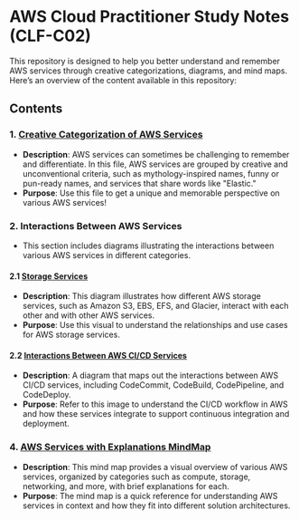 # AWS Cloud Practitioner Study Notes (CLF-C02)

This repository is designed to help you better understand and remember AWS services through creative categorizations, diagrams, and mind maps. Here’s an overview of the content available in this repository:

## Contents

### 1. [Creative Categorization of AWS Services](Creative%20AWS%20Services%20Categorization.md)
   - **Description**: AWS services can sometimes be challenging to remember and differentiate. In this file, AWS services are grouped by creative and unconventional criteria, such as mythology-inspired names, funny or pun-ready names, and services that share words like "Elastic."
   - **Purpose**: Use this file to get a unique and memorable perspective on various AWS services!

### 2. **Interactions Between AWS Services**
   - This section includes diagrams illustrating the interactions between various AWS services in different categories.

#### 2.1 [Storage Services](Interactions%20Between%20AWS%20Storage%20Services.png)
   - **Description**: This diagram illustrates how different AWS storage services, such as Amazon S3, EBS, EFS, and Glacier, interact with each other and with other AWS services.
   - **Purpose**: Use this visual to understand the relationships and use cases for AWS storage services.

#### 2.2 [Interactions Between AWS CI/CD Services](Interactions%20Between%20AWS%20CI_CD%20Services.png)
   - **Description**: A diagram that maps out the interactions between AWS CI/CD services, including CodeCommit, CodeBuild, CodePipeline, and CodeDeploy.
   - **Purpose**: Refer to this image to understand the CI/CD workflow in AWS and how these services integrate to support continuous integration and deployment.

### 4. [AWS Services with Explanations MindMap](AWS%20Services%20with%20Explanations%20MindMap.png)
   - **Description**: This mind map provides a visual overview of various AWS services, organized by categories such as compute, storage, networking, and more, with brief explanations for each.
   - **Purpose**: The mind map is a quick reference for understanding AWS services in context and how they fit into different solution architectures.
